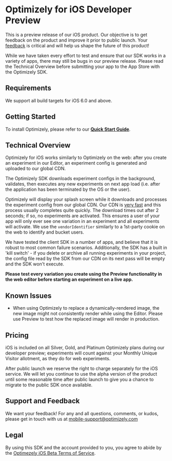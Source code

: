 # Optimizely for iOS Developer Preview

This is a preview release of our iOS product. Our objective is to get feedback on the product and improve it prior to public launch. Your [feedback](mailto:mobile-support@optimizely.com) is critical and will help us shape the future of this product!

While we have taken every effort to test and ensure that our SDK works in a variety of apps, there may still be bugs in our preview release. Please read the Technical Overview before submitting your app to the App Store with the Optimizely SDK.

## Requirements
We support all build targets for iOS 6.0 and above.

## Getting Started

To install Optimizely, please refer to our **[Quick Start Guide](http://developers.optimizely.com/ios/)**.

## Technical Overview
Optimizely for iOS works similarly to Optimizely on the web: after you create an experiment in our Editor, an experiment config is generated and uploaded to our global CDN.

The Optimizely SDK downloads experiment configs in the background, validates, then executes any new experiments on next app load (i.e. after the application has been terminated by the OS or the user).

Optimizely will display your splash screen while it downloads and processes the experiment config from our global CDN. Our CDN is [very fast](http://blog.optimizely.com/2013/12/11/why-cdn-balancing/) and this process usually completes quite quickly. The download times out after 2 seconds; if so, no experiments are activated. This ensures a user of your app will only ever see one variation in an experiment and all experiments will activate. We use the `vendorIdentifier` similarly to a 1st-party cookie on the web to identify and bucket users.

We have tested the client SDK in a number of apps, and believe that it is robust to most common failure scenarios.  Additionally, the SDK has a built in 'kill switch' - if you delete or archive all running experiments in your project, the config file read by the SDK from our CDN on its next pass will be empty and the SDK won't execute.

**Please test every variation you create using the Preview functionality in the web editor before starting an experiment on a live app.**

## Known Issues

- When using Optimizely to replace a dynamically-rendered image, the new image might not consistently render while using the Editor. Please use Preview to test how the replaced image will render in production.

## Pricing
iOS is included on all Silver, Gold, and Platinum Optimizely plans during our developer preview; experiments will count against your Monthly Unique Visitor allotment, as they do for web experiments.

After public launch we reserve the right to charge separately for the iOS service. We will let you continue to use the alpha version of the product until some reasonable time after public launch to give you a chance to migrate to the public SDK once available.

## Support and Feedback
We want your feedback! For any and all questions, comments, or kudos, please get in touch with us at [mobile-support@optimizely.com](mailto:mobile-support@optimizely.com)

## Legal
By using this SDK and the account provided to you, you agree to abide by the [Optimezely iOS Beta Terms of Service](http://developers.optimizely.com/ios/terms).
